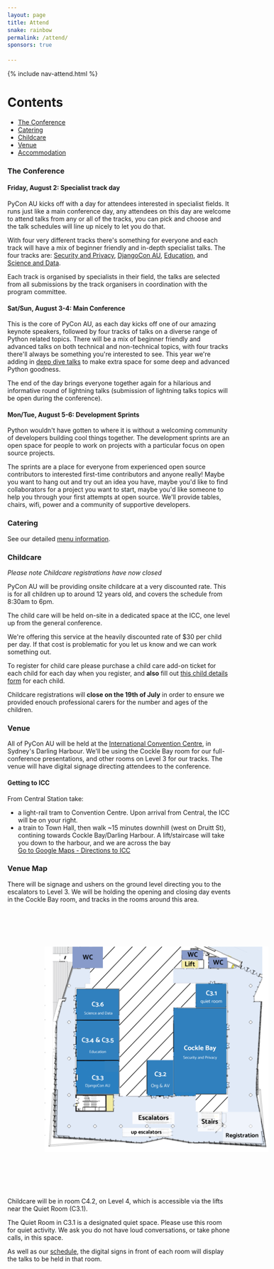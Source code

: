 ```yaml
---
layout: page
title: Attend
snake: rainbow
permalink: /attend/
sponsors: true

---
```


{% include nav-attend.html %}

# Contents
* [The Conference](#conf)
* [Catering](#catering)
* [Childcare](#childcare)
* [Venue](#venue)
* [Accommodation](/attend/accommodation)

### <a name="conf"></a> The Conference

#### Friday, August 2: Specialist track day

PyCon AU kicks off with a day for attendees interested in specialist fields. It runs just like a main conference day, any attendees on this day are welcome to attend talks from any or all of the tracks, you can pick and choose and the talk schedules will line up nicely to let you do that.

With four very different tracks there's something for everyone and each track will have a mix of beginner friendly and in-depth specialist talks. The four tracks are: [Security and Privacy](/security-and-privacy-track), [DjangoCon AU](/djangoconau/), [Education](/education-track), and [Science and Data](/science-and-data-track).

Each track is organised by specialists in their field, the talks are selected from all submissions by the track organisers in coordination with the program committee.

#### Sat/Sun, August 3-4: Main Conference

This is the core of PyCon AU, as each day kicks off one of our amazing keynote speakers, followed by four tracks of talks on a diverse range of Python related topics. There will be a mix of beginner friendly and advanced talks on both technical and non-technical topics, with four tracks there'll always be something you're interested to see. This year we're adding in [deep dive talks](/news/deep-dive-talks/) to make extra space for some deep and advanced Python goodness.

The end of the day brings everyone together again for a hilarious and informative round of lightning talks (submission of lightning talks topics will be open during the conference).


#### Mon/Tue, August 5-6: Development Sprints

Python wouldn't have gotten to where it is without a welcoming community of developers building cool things together. The development sprints are an open space for people to work on projects with a particular focus on open source projects. 

The sprints are a place for everyone from experienced open source contributors to interested first-time contributors and anyone really! Maybe you want to hang out and try out an idea you have, maybe you'd like to find collaborators for a project you want to start, maybe you'd like someone to help you through your first attempts at open source. We'll provide tables, chairs, wifi, power and a community of supportive developers.

### <a name="catering"></a> Catering

See our detailed [menu information](/menu). 

### <a name="childcare"></a> Childcare

*Please note Childcare registrations have now closed*

PyCon AU will be providing onsite childcare at a very discounted rate. This is for all children up to around 12 years old, and covers the schedule from 8:30am to 6pm. 

The child care will be held on-site in a dedicated space at the ICC, one level up from the general conference.

We're offering this service at the heavily discounted rate of $30 per child per day. If that cost is problematic for you let us know and we can work something out.

To register for child care please purchase a child care add-on ticket for each child for each day when you register, and **also** fill out [this child details form](https://docs.google.com/forms/d/e/1FAIpQLScCp5oqybg4CddLzgJZRLSo0Yp4YUhcYWI-fxwTvyMDNvhSxw/viewform?usp=sf_link) for each child.

Childcare registrations will **close on the 19th of July** in order to ensure we provided enouch professional carers for the number and ages of the children.

### <a name="venue"></a> Venue

All of PyCon AU will be held at the [International Convention
Centre](https://www.iccsydney.com.au/about-icc-sydney), in Sydney's Darling
Harbour. We'll be using the Cockle Bay room for our full-conference
presentations, and other rooms on Level 3 for our tracks.
The venue will have digital signage directing attendees to the conference. 

#### Getting to ICC

From Central Station take:
 * a light-rail tram to Convention Centre. Upon arrival from Central, the ICC will be on your right.
 * a train to Town Hall, then walk ~15 minutes downhill (west on Druitt St), contining towards Cockle Bay/Darling Harbour. A lift/staircase will take you down to the harbour, and we are across the bay  
[Go to Google Maps - Directions to ICC](https://www.google.com.au/maps/dir//ICC+Sydney,+14+Darling+Dr,+Sydney+NSW+2000/)


### Venue Map

There will be signage and ushers on the ground level directing you to the escalators to Level 3. We will be holding the opening and closing day events in the Cockle Bay room, and tracks in the rooms around this area. 

<img src="/static/img/venuemap.png"  class="img-fluid"  style="padding: 6em" alt="Venue Map"/>

Childcare will be in room C4.2, on Level 4, which is accessible via the lifts near the Quiet Room (C3.1). 

The Quiet Room in C3.1 is a designated quiet space. Please use this room for quiet activity. We ask you do not have loud conversations, or take phone calls, in this space. 


As well as our [schedule](/schedule), the digital signs in front of each room will display the talks to be held in that room.

